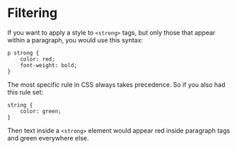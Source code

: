
# Filtering

If you want to apply a style to `<strong>` tags, but only those that appear within a paragraph, you would use this syntax:

```
p strong {
	color: red;
	font-weight: bold;
}
```

The most specific rule in CSS always takes precedence. So if you also had this rule set:

```
string {
	color: green;
}
```

Then text inside a `<strong>` element would appear red inside paragraph tags and green everywhere else.
